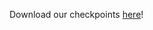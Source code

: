 Download our checkpoints [here](https://drive.google.com/file/d/18RSNiggu5TjxNpxwrju68iXLUO8YF7rg/view?usp=drive_link)!